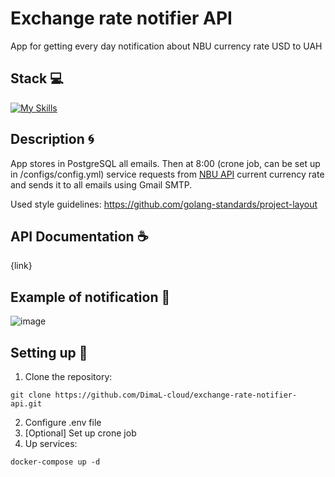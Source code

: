 # Exchange rate notifier API
App for getting every day notification about NBU currency rate USD to UAH

## Stack 💻
[![My Skills](https://skillicons.dev/icons?i=golang,postgresql)](https://skillicons.dev)

## Description :cyclone:
App stores in PostgreSQL all emails. Then at 8:00 (crone job, can be set up in /configs/config.yml) service requests from [NBU API](https://bank.gov.ua/ua/open-data/api-dev) current currency rate and sends it to all emails using Gmail SMTP.

Used style guidelines: https://github.com/golang-standards/project-layout

## API Documentation :coffee:
{link}

## Example of notification :milky_way:
![image](https://github.com/DimaL-cloud/exchange-rate-notifier-api/assets/78265212/b5acec7a-cb79-4416-985e-ebeb0ed74523)


## Setting up :rocket:
1. Clone the repository:
```
git clone https://github.com/DimaL-cloud/exchange-rate-notifier-api.git
```
2. Configure .env file
3. [Optional] Set up crone job
4. Up services:
```
docker-compose up -d
```
